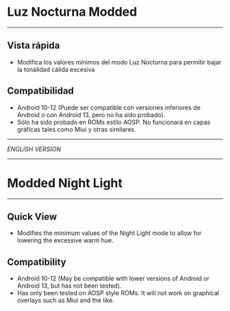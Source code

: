 # Luz Nocturna Modded

---
## Vista rápida
- Modifica los valores mínimos del modo Luz Nocturna para permitir bajar la tonalidad cálida excesiva

## Compatibilidad
- Android 10-12 (Puede ser compatible con versiones inferiores de Android o con Android 13, pero no ha sido probado).
- Sólo ha sido probado en ROMs estilo AOSP. No funcionará en capas gráficas tales como Miui y otras similares.

---

*ENGLISH VERSION*

---

# Modded Night Light

---
## Quick View
- Modifies the minimum values of the Night Light mode to allow for lowering the excessive warm hue.

## Compatibility
- Android 10-12 (May be compatible with lower versions of Android or Android 13, but has not been tested).
- Has only been tested on AOSP style ROMs. It will not work on graphical overlays such as Miui and the like.
